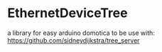 # EthernetDeviceTree
a library for easy arduino domotica
to be use with: https://github.com/sidneydijkstra/tree_server
